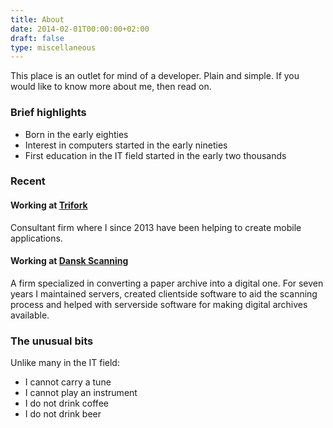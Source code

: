 ```yaml
---
title: About
date: 2014-02-01T00:00:00+02:00
draft: false
type: miscellaneous
---
```


This place is an outlet for mind of a developer. Plain and simple. If you would like to know more about me, then read on.

### Brief highlights

* Born in the early eighties
* Interest in computers started in the early nineties
* First education in the IT field started in the early two thousands

### Recent

#### Working at [Trifork](http://www.trifork.com)

Consultant firm where I since 2013 have been helping to create mobile applications.

#### Working at [Dansk Scanning](http://www.danskscanning.dk)

A firm specialized in converting a paper archive into a digital one. For seven years I maintained servers, created clientside software to aid the scanning process and helped with serverside software for making digital archives available.

### The unusual bits

Unlike many in the IT field:

* I cannot carry a tune
* I cannot play an instrument
* I do not drink coffee
* I do not drink beer
